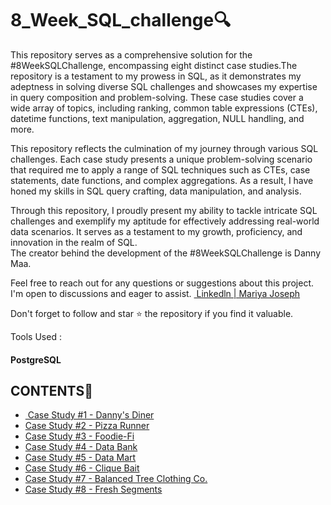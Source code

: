 # 8_Week_SQL_challenge🔍
<p>This repository serves as a comprehensive solution for the #8WeekSQLChallenge, encompassing eight distinct case studies.The repository is a testament to my prowess in SQL, as it demonstrates my adeptness in solving diverse SQL challenges and showcases my expertise in query composition and problem-solving. These case studies cover a wide array of topics, including ranking, common table expressions (CTEs), datetime functions, text manipulation, aggregation, NULL handling, and more.<br>

This repository reflects the culmination of my journey through various SQL challenges. Each case study presents a unique problem-solving scenario that required me to apply a range of SQL techniques such as CTEs, case statements, date functions, and complex aggregations. As a result, I have honed my skills in SQL query crafting, data manipulation, and analysis.<br>

Through this repository, I proudly present my ability to tackle intricate SQL challenges and exemplify my aptitude for effectively addressing real-world data scenarios. It serves as a testament to my growth, proficiency, and innovation in the realm of SQL.<br>
The creator behind the development of the #8WeekSQLChallenge is Danny Maa.</p>

<p>Feel free to reach out for any questions or suggestions about this project. I'm open to discussions and eager to assist.
  <a href="https://www.linkedin.com/in/mariya-jos/">
  <img src=" Linkedln | Mariya Joseph" alt=""> Linkedln | Mariya Joseph</a><br>
  
  Don't forget to follow and star ⭐ the repository if you find it valuable.</p>
  <p>Tools Used : <h4>PostgreSQL</h4></p>

<h2>CONTENTS📝</h2>
<ul>
  <li> 
  <a href="https://github.com/Mariyajoseph24/8_Week_SQL_challenge/blob/main/Case%20Study%20%231-Danny's%20Dinner/README.md">
  <img src="Case Study #1 - Danny's Diner" alt=""> Case Study #1 - Danny's Diner</a>
  </li>

  <li>
  <a href="https://github.com/Mariyajoseph24/8_Week_SQL_challenge/tree/main/Case%20Study%20%232%20-%20Pizza%20Runner">
  <img src="Case Study #2 Pizza Runner" alt="">Case Study #2 - Pizza Runner </a>
  </li>

  <li>
  <a href="https://github.com/Mariyajoseph24/8_Week_SQL_challenge/tree/main/Case%20Study%20%233%20-%20Foodie-Fi">
  <img src="Case Study #3 - Foodie-Fi" alt="">Case Study #3 - Foodie-Fi </a>
  </li>

  <li>
  <a href="https://github.com/Mariyajoseph24/8_Week_SQL_challenge/tree/main/Case%20Study%20%234%20-%20Data%20Bank">
  <img src="Case Study #4 - Data Bank" alt="">Case Study #4 - Data Bank </a>
  </li>

  <li>
  <a href="https://github.com/Mariyajoseph24/8_Week_SQL_challenge/tree/main/Case%20Study%20%235%20-%20Data%20Mart">
  <img src="Case Study #5 - Data Mart" alt="">Case Study #5 - Data Mart </a>
  </li>

  <li>
  <a href="https://github.com/Mariyajoseph24/8_Week_SQL_challenge/tree/main/Case%20Study%20%236%20-%20Clique%20Bait">
  <img src="Case Study #6 - Clique Bait" alt="">Case Study #6 - Clique Bait </a>
  </li>

  <li>
  <a href="https://github.com/Mariyajoseph24/8_Week_SQL_challenge/tree/main/Case%20Study%20%237%20-%20Balanced%20Tree%20Clothing%20Co">
  <img src="Case Study #7 - Balanced Tree Clothing Co." alt="">Case Study #7 - Balanced Tree Clothing Co. </a>
  </li>

  <li>
  <a href="https://github.com/Mariyajoseph24/8_Week_SQL_challenge/tree/main/Case%20Study%20%238%20-%20Fresh%20Segments">
  <img src="Case Study #8 - Fresh Segments" alt="">Case Study #8 - Fresh Segments</a>
  </li>
  </ul>
